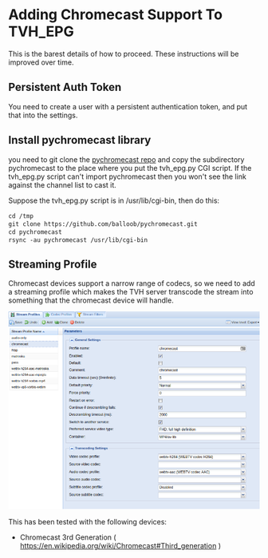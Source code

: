 # Adding Chromecast Support To TVH_EPG

This is the barest details of how to proceed. These instructions will be improved over time.


## Persistent Auth Token

You need to create a user with a persistent authentication token, and put that into the settings.


## Install pychromecast library

you need to git clone the <a href="https://github.com/balloob/pychromecast">pychromecast repo</a> and copy the subdirectory pychromecast to the place where you put the tvh_epg.py CGI script. If the tvh_epg.py script can't import pychromecast then you won't see the link against the channel list to cast it.

Suppose the tvh_epg.py script is in /usr/lib/cgi-bin, then do this:
```
cd /tmp
git clone https://github.com/balloob/pychromecast.git
cd pychromecast
rsync -au pychromecast /usr/lib/cgi-bin
```



## Streaming Profile

Chromecast devices support a narrow range of codecs, so we need to add a streaming profile which makes the TVH server transcode the stream into something that the chromecast device will handle.

<img src="https://raw.githubusercontent.com/speculatrix/tvh_epg/master/chromecast_profile1.jpg" />


This has been tested with the following devices:
* Chromecast 3rd Generation ( https://en.wikipedia.org/wiki/Chromecast#Third_generation )

